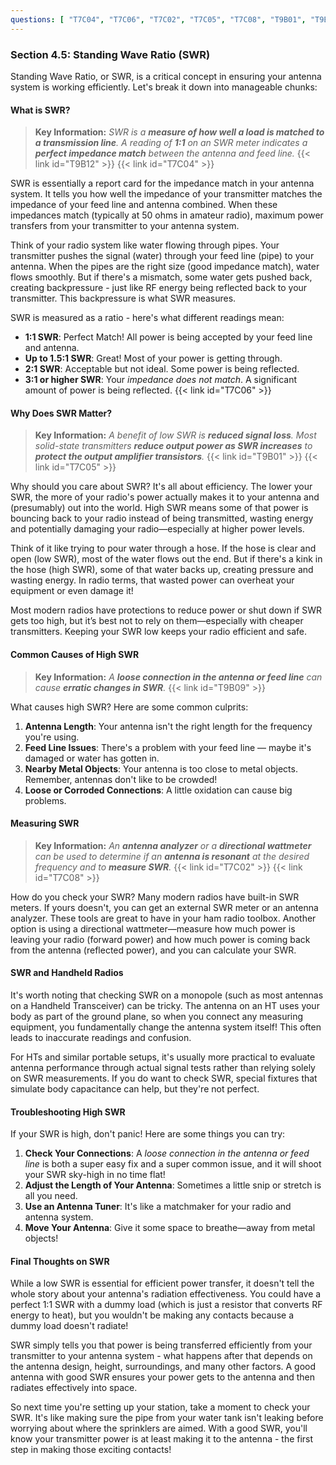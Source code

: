 ```yaml
---
questions: [ "T7C04", "T7C06", "T7C02", "T7C05", "T7C08", "T9B01", "T9B09", "T9B12" ]
---
```


### Section 4.5: Standing Wave Ratio (SWR)

Standing Wave Ratio, or SWR, is a critical concept in ensuring your antenna system is working efficiently. Let's break it down into manageable chunks:

#### What is SWR?

> **Key Information:** *SWR is a **measure of how well a load is matched to a transmission line**. A reading of **1:1** on an SWR meter indicates a **perfect impedance match** between the antenna and feed line.* {{< link id="T9B12" >}} {{< link id="T7C04" >}}

SWR is essentially a report card for the impedance match in your antenna system. It tells you how well the impedance of your transmitter matches the impedance of your feed line and antenna combined. When these impedances match (typically at 50 ohms in amateur radio), maximum power transfers from your transmitter to your antenna system.

Think of your radio system like water flowing through pipes. Your transmitter pushes the signal (water) through your feed line (pipe) to your antenna. When the pipes are the right size (good impedance match), water flows smoothly. But if there's a mismatch, some water gets pushed back, creating backpressure - just like RF energy being reflected back to your transmitter. This backpressure is what SWR measures.

SWR is measured as a ratio - here's what different readings mean:

- **1:1 SWR**: Perfect Match! All power is being accepted by your feed line and antenna.
- **Up to 1.5:1 SWR**: Great! Most of your power is getting through.
- **2:1 SWR**: Acceptable but not ideal. Some power is being reflected.
- **3:1 or higher SWR**: Your *impedance does not match*. A significant amount of power is being reflected. {{< link id="T7C06" >}}

#### Why Does SWR Matter?

> **Key Information:** *A benefit of low SWR is **reduced signal loss**. Most solid-state transmitters **reduce output power as SWR increases** to **protect the output amplifier transistors**.* {{< link id="T9B01" >}} {{< link id="T7C05" >}}

Why should you care about SWR? It's all about efficiency. The lower your SWR, the more of your radio's power actually makes it to your antenna and (presumably) out into the world. High SWR means some of that power is bouncing back to your radio instead of being transmitted, wasting energy and potentially damaging your radio—especially at higher power levels.

Think of it like trying to pour water through a hose. If the hose is clear and open (low SWR), most of the water flows out the end. But if there's a kink in the hose (high SWR), some of that water backs up, creating pressure and wasting energy. In radio terms, that wasted power can overheat your equipment or even damage it!

Most modern radios have protections to reduce power or shut down if SWR gets too high, but it’s best not to rely on them—especially with cheaper transmitters. Keeping your SWR low keeps your radio efficient and safe.

#### Common Causes of High SWR

> **Key Information:** *A **loose connection in the antenna or feed line** can cause **erratic changes in SWR**.* {{< link id="T9B09" >}}

What causes high SWR? Here are some common culprits:

1. **Antenna Length**: Your antenna isn't the right length for the frequency you're using.
2. **Feed Line Issues**: There's a problem with your feed line — maybe it's damaged or water has gotten in.
3. **Nearby Metal Objects**: Your antenna is too close to metal objects. Remember, antennas don't like to be crowded!
4. **Loose or Corroded Connections**: A little oxidation can cause big problems.

#### Measuring SWR

> **Key Information:** *An **antenna analyzer** or a **directional wattmeter** can be used to determine if an **antenna is resonant** at the desired frequency and to **measure SWR**.* {{< link id="T7C02" >}} {{< link id="T7C08" >}}

How do you check your SWR? Many modern radios have built-in SWR meters. If yours doesn't, you can get an external SWR meter or an antenna analyzer. These tools are great to have in your ham radio toolbox. Another option is using a directional wattmeter—measure how much power is leaving your radio (forward power) and how much power is coming back from the antenna (reflected power), and you can calculate your SWR.

#### SWR and Handheld Radios

It's worth noting that checking SWR on a monopole (such as most antennas on a Handheld Transceiver) can be tricky. The antenna on an HT uses your body as part of the ground plane, so when you connect any measuring equipment, you fundamentally change the antenna system itself! This often leads to inaccurate readings and confusion.

For HTs and similar portable setups, it's usually more practical to evaluate antenna performance through actual signal tests rather than relying solely on SWR measurements. If you do want to check SWR, special fixtures that simulate body capacitance can help, but they're not perfect.

#### Troubleshooting High SWR

If your SWR is high, don't panic! Here are some things you can try:

1. **Check Your Connections**: A *loose connection in the antenna or feed line* is both a super easy fix and a super common issue, and it will shoot your SWR sky-high in no time flat!
2. **Adjust the Length of Your Antenna**: Sometimes a little snip or stretch is all you need.
3. **Use an Antenna Tuner**: It's like a matchmaker for your radio and antenna system.
4. **Move Your Antenna**: Give it some space to breathe—away from metal objects!

#### Final Thoughts on SWR

While a low SWR is essential for efficient power transfer, it doesn't tell the whole story about your antenna's radiation effectiveness. You could have a perfect 1:1 SWR with a dummy load (which is just a resistor that converts RF energy to heat), but you wouldn't be making any contacts because a dummy load doesn't radiate!

SWR simply tells you that power is being transferred efficiently from your transmitter to your antenna system - what happens after that depends on the antenna design, height, surroundings, and many other factors. A good antenna with good SWR ensures your power gets to the antenna and then radiates effectively into space.

So next time you're setting up your station, take a moment to check your SWR. It's like making sure the pipe from your water tank isn't leaking before worrying about where the sprinklers are aimed. With a good SWR, you'll know your transmitter power is at least making it to the antenna - the first step in making those exciting contacts!

